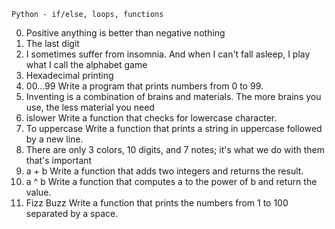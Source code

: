 ``Python - if/else, loops, functions``

0. Positive anything is better than negative nothing
1. The last digit
2. I sometimes suffer from insomnia. And when I can't fall asleep, I play what I call the alphabet game
4. Hexadecimal printing
5. 00...99 Write a program that prints numbers from 0 to 99.
6. Inventing is a combination of brains and materials. The more brains you use, the less material you need
7. islower Write a function that checks for lowercase character.
8. To uppercase Write a function that prints a string in uppercase followed by a new line.
9. There are only 3 colors, 10 digits, and 7 notes; it's what we do with them that's important 
10. a + b Write a function that adds two integers and returns the result. 
11. a ^ b Write a function that computes a to the power of b and return the value.
12. Fizz Buzz Write a function that prints the numbers from 1 to 100 separated by a space.

